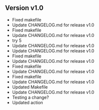 ## Version v1.0
- Fixed makefile
- Update CHANGELOG.md for release v1.0
- Fixed makefile
- Update CHANGELOG.md for release v1.0
- try 5
- Update CHANGELOG.md for release v1.0
- Update CHANGELOG.md for release v1.0
- Fixed makefile
- Update CHANGELOG.md for release v1.0
- Fixed makefile
- Update CHANGELOG.md for release v1.0
- Fixed makefile
- Update CHANGELOG.md for release v1.0
- Updated Makefile
- Update CHANGELOG.md for release v1.0
- Testing a change?
- Updated action
